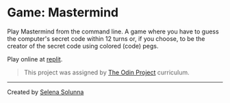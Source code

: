 # Game: Mastermind

Play Mastermind from the command line. A game where you have to guess the computer's secret code within 12 turns or, if you choose, to be the creator of the secret code using colored (code) pegs.
 
Play online at [replit](https://replit.com/@ssolunna/mastermind?v=1#README.md).

> This project was assigned by [The Odin Project](https://www.theodinproject.com/lessons/ruby-mastermind) curriculum.
___
Created by [Selena Solunna](http://www.github.com/ssolunna)

